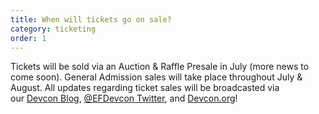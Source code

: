 ```yaml
---
title: When will tickets go on sale?
category: ticketing
order: 1
---
```

Tickets will be sold via an Auction & Raffle Presale in July (more news to come soon). General Admission sales will take place throughout July & August. All updates regarding ticket sales will be broadcasted via our [Devcon Blog](https://blog.ethereum.org/category/devcon/), [@EFDevcon Twitter](https://twitter.com/EFDevcon), and [Devcon.org](https://devcon.org/)!